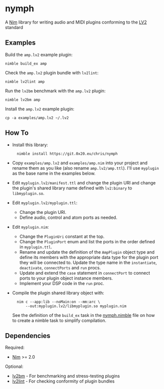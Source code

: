 # nymph

A [Nim] library for writing audio and MIDI plugins conforming to the [LV2] standard


## Examples

Build the `amp.lv2` example plugin:

    nimble build_ex amp

Check the `amp.lv2` plugin bundle with `lv2lint`:

    nimble lv2lint amp

Run the `lv2bm` benchmark with the `amp.lv2` plugin:

    nimble lv2bm amp

Install the `amp.lv2` example plugin:

    cp -a examples/amp.lv2 ~/.lv2


## How To

* Install this library:

        nimble install https://git.0x20.eu/chris/nymph

* Copy `examples/amp.lv2` and `examples/amp.nim` into your project and rename
  them as you like (also rename `amp.lv2/amp.ttl`). I'll use `myplugin` as the
  base name in the examples below.

* Edit `myplugin.lv2/manifest.ttl` and change the plugin URI and change the
  plugin's shared library name defined with `lv2:binary` to `libmyplugin.so`.

* Edit `myplugin.lv2/myplugin.ttl`:
    * Change the plugin URI.
    * Define audio, control and atom ports as needed.

* Edit `myplugin.nim`:
    * Change the `PluginUri` constant at the top.
    * Change the `PluginPort` enum and list the ports in the order defined in
      `myplugin.ttl`.
    * Rename and update the definition of the `AmpPlugin` object type and
      define its members with the appropriate data type for the plugin port
      they will be connected to. Update the type name in the `instantiate`,
      `deactivate`, `connectPorts` and `run` procs.
    * Update and extend the `case` statement in `connectPort` to connect ports
      to your plugin object instance members.
    * Implement your DSP code in the `run` proc.

* Compile the plugin shared library object with:

        nim c --app:lib --noMain:on --mm:arc \
            --out:myplugin.lv2/libmyplugin.so myplugin.nim

    See the definition of the `build_ex` task in the
    [nymph.nimble](./nymph.nimble#L43) file on how to create a nimble task
    to simplify compilation.


## Dependencies

Required:

* [Nim] >= 2.0

Optional:

* [lv2bm] - For benchmarking and stress-testing plugins
* [lv2lint] - For checking conformity of plugin bundles


[LV2]: https://lv2plug.in/
[lv2bm]: https://github.com/moddevices/lv2bm
[lv2lint]: https://git.open-music-kontrollers.ch/~hp/lv2lint
[Nim]: https://nim-lang.org/


